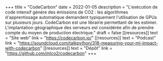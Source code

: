 +++
title = "CodeCarbon"
date = 2022-01-05
description = "L'exécution de code intensif génère des émissions de CO2 : les algorithmes d'apprentissage automatique demandent typiquement l'utilisation de GPUs sur plusieurs jours. CodeCarbon est une librairie permettant de les estimer. L'implantation géographique des serveurs est considérée afin de prendre compte du moyen de production électrique."
draft = false
[[resources]]
    text = "Site web"
    link = "https://codecarbon.io/"
[[resources]]
    text = "Podcast"
    link = "https://soundcloud.com/talkpython/318-measuring-your-ml-impact-with-codecarbon"
[[resources]]
    text = "Dépôt"
    link = "https://github.com/mlco2/codecarbon"
+++
